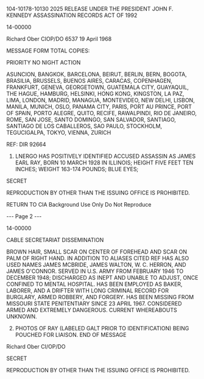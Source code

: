 104-10178-10130
2025 RELEASE UNDER THE PRESIDENT JOHN F. KENNEDY ASSASSINATION RECORDS ACT OF 1992

14-00000

Richard Ober
CIOP/DO
6537
19 April 1968

MESSAGE FORM
TOTAL COPIES:

PRIORITY NO NIGHT ACTION

ASUNCION, BANGKOK, BARCELONA, BEIRUT, BERLIN, BERN, BOGOTA,
BRASILIA, BRUSSELS, BUENOS AIRES, CARACAS, COPENHAGEN,
FRANKFURT, GENEVA, GEORGETOWN, GUATEMALA CITY,
GUAYAQUIL, THE HAGUE, HAMBURG, HELSINKI, HONG KONG,
KINGSTON, LA PAZ, LIMA, LONDON, MADRID, MANAGUA, MONTEVIDEO,
NEW DELHI, LISBON, MANILA, MUNICH, OSLO, PANAMA CITY, PARIS,
PORT AU PRINCE, PORT OF SPAIN, PORTO ALEGRE, QUITO, RECIFE,
RAWALPINDI, RIO DE JANEIRO, ROME, SAN JOSE, SANTO DOMINGO,
SAN SALVADOR, SANTIAGO, SANTIAGO DE LOS CABALLEROS, SAO PAULO,
STOCKHOLM, TEGUCIGALPA, TOKYO, VIENNA, ZURICH

REF: DIR 92664

1. LNERGO HAS POSITIVELY IDENTIFIED ACCUSED ASSASSIN
AS JAMES EARL RAY, BORN 10 MARCH 1928 IN ILLINOIS; HEIGHT
FIVE FEET TEN INCHES; WEIGHT 163-174 POUNDS; BLUE EYES;

SECRET

REPRODUCTION BY OTHER THAN THE ISSUING OFFICE IS PROHIBITED.

RETURN TO CIA
Background Use Only
Do Not Reproduce

--- Page 2 ---

14-00000

CABLE SECRETARIAT DISSEMINATION

BROWN HAIR, SMALL SCAR ON CENTER OF FOREHEAD AND SCAR ON
PALM OF RIGHT HAND. IN ADDITION TO ALIASES CITED REF HAS ALSO
USED NAMES JAMES MCBRIDE, JAMES WALTON, W. C. HERRON, AND
JAMES O'CONNOR. SERVED IN U.S. ARMY FROM FEBRUARY 1946 TO
DECEMBER 1948; DISCHARGED AS INEPT AND UNABLE TO ADJUST,
ONCE CONFINED TO MENTAL HOSPITAL. HAS BEEN EMPLOYED AS
BAKER, LABORER, AND A DRIFTER WITH LONG
CRIMINAL RECORD FOR BURGLARY, ARMED ROBBERY, AND FORGERY.
HAS BEEN MISSING FROM MISSOURI STATE PENITENTIARY SINCE 23 APRIL
1967. CONSIDERED ARMED AND EXTREMELY DANGEROUS. CURRENT
WHEREABOUTS UNKNOWN.

2. PHOTOS OF RAY (LABELED GALT PRIOR TO IDENTIFICATION)
BEING POUCHED FOR LIAISON.
END OF MESSAGE

Richard Ober
CI/OP/DO

SECRET

REPRODUCTION BY OTHER THAN THE ISSUING OFFICE IS PROHIBITED.
